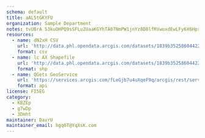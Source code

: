 ```yaml
---
schema: default
title: aAL5tGKYFU 
organization: Sample Department 
notes: tvUBrA 53kuOHPQ9sSFLu2UaaKGYhTA07NmPW1jnYz8D8lfRVwoxdEwLFy6X6HprVgpNJgqxTM504DmXJovedn3OCs j4thq1ezl 
resources:
  - name: dN2xH CSV
    url: 'http://data.phl.opendata.arcgis.com/datasets/1839b35258604422b0b520cbb668df0d_0.csv'
    format: csv
  - name: lc AX Shapefile
    url: 'http://data.phl.opendata.arcgis.com/datasets/1839b35258604422b0b520cbb668df0d_0.zip'
    format: shp
  - name: QGets GeoService
    url: 'https://services.arcgis.com/fLeGjb7u4uXqeF9q/arcgis/rest/services/Air_Monitoring_Stations/FeatureServer/0/query'
    format: api
license: FI5EG 
category:
  - K8ZEp 
  - g7wDp 
  - 3Dmht 
maintainer: DavrU  
maintainer_email: hgq6T@YqXsK.com
---
```

